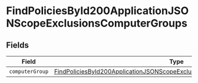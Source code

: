 # FindPoliciesById200ApplicationJSONScopeExclusionsComputerGroups


## Fields

| Field                                                                                                                                                                                   | Type                                                                                                                                                                                    | Required                                                                                                                                                                                | Description                                                                                                                                                                             |
| --------------------------------------------------------------------------------------------------------------------------------------------------------------------------------------- | --------------------------------------------------------------------------------------------------------------------------------------------------------------------------------------- | --------------------------------------------------------------------------------------------------------------------------------------------------------------------------------------- | --------------------------------------------------------------------------------------------------------------------------------------------------------------------------------------- |
| `computerGroup`                                                                                                                                                                         | [FindPoliciesById200ApplicationJSONScopeExclusionsComputerGroupsComputerGroup](../../models/operations/findpoliciesbyid200applicationjsonscopeexclusionscomputergroupscomputergroup.md) | :heavy_minus_sign:                                                                                                                                                                      | N/A                                                                                                                                                                                     |